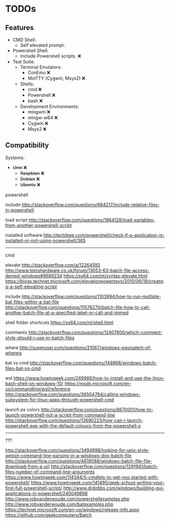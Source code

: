 # TODOs

## Features
* CMD Shell:
  * Self elevated prompt.
* Powershell Shell:
  * Include Powershell scripts. :x:
* Test Suite:
  * Terminal Emulators:
    * ConEmu :x:
	* MinTTY (Cygwin, Msys2) :x:
  * Shells:
    * cmd :x:
	* Powershell :x:
	* bash :x:
  * Development Environments:
    * mingwm :x:
	* mingw-w64 :x:
	* Cygwin :x:
	* Msys2 :x:

## Compatibility
Systems:
* ~~Unix~~ :x:
  * ~~Raspbian~~ :x:
  * ~~Debian~~ :x:
  * ~~Ubuntu~~ :x:

powershell

include
http://stackoverflow.com/questions/684217/include-relative-files-in-powershell

load script
http://stackoverflow.com/questions/1864128/load-variables-from-another-powershell-script

installed software
http://techibee.com/powershell/check-if-a-application-is-installed-or-not-using-powershell/365

----------------------------

cmd

elevate
http://stackoverflow.com/a/12264592
http://www.tomshardware.co.uk/forum/13053-63-batch-file-access-denied-windows#9689234
https://ss64.com/nt/syntax-elevate.html
https://blogs.technet.microsoft.com/elevationpowertoys/2010/06/19/creating-a-self-elevating-script

include
http://stackoverflow.com/questions/1103994/how-to-run-multiple-bat-files-within-a-bat-file
http://stackoverflow.com/questions/11576270/batch-file-how-to-call-another-batch-file-at-a-specified-label-or-call-and-immed

shell folder shortcuts
https://ss64.com/nt/shell.html

comments
http://stackoverflow.com/questions/12407800/which-comment-style-should-i-use-in-batch-files

where
http://superuser.com/questions/21067/windows-equivalent-of-whereis

bat vs cmd
http://stackoverflow.com/questions/148968/windows-batch-files-bat-vs-cmd

wsl
https://www.howtogeek.com/249966/how-to-install-and-use-the-linux-bash-shell-on-windows-10/
https://msdn.microsoft.com/en-us/commandline/wsl/reference
http://stackoverflow.com/questions/36504784/calling-windows-subsystem-for-linux-apps-through-powershell-cmd

launch ps colors
http://stackoverflow.com/questions/8670001/how-to-launch-powershell-not-a-script-from-command-line
http://stackoverflow.com/questions/13690223/how-can-i-launch-powershell-exe-with-the-default-colours-from-the-powershell-s

----------------------------

???

http://stackoverflow.com/questions/3494898/looking-for-unix-style-getopt-command-line-parsing-in-a-windows-dos-batch-file
http://stackoverflow.com/questions/4619088/windows-batch-file-file-download-from-a-url
http://stackoverflow.com/questions/1291941/batch-files-number-of-command-line-arguments
https://www.howtogeek.com/114344/5-cmdlets-to-get-you-started-with-powershell/
https://www.howtogeek.com/141495/geek-school-writing-your-first-full-powershell-script/
http://www.drdobbs.com/windows/building-gui-applications-in-powershell/240049898
http://www.robvanderwoude.com/powershellexamples.php
http://www.robvanderwoude.com/batexamples.php
https://technet.microsoft.com/en-us/windows/release-info.aspx
https://github.com/geekcomputers/Batch